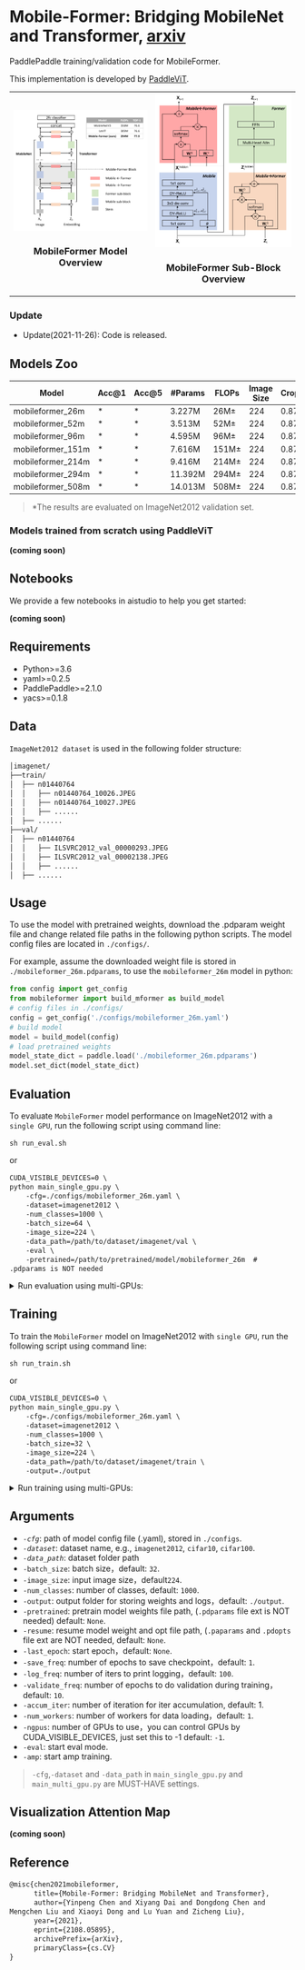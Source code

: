 # Mobile-Former: Bridging MobileNet and Transformer, [arxiv](https://arxiv.org/abs/2108.05895)

PaddlePaddle training/validation code for MobileFormer.

This implementation is developed by [PaddleViT](https://github.com/BR-IDL/PaddleViT.git).

<table>
    <tr>
        <td style="text-align:center">
            <img src='./mobileformer_arch.png'>
            <br>
            <h3>MobileFormer Model Overview</h3>
        </td>
        <td style="text-align:center">
            <img src='./mbileformer_block.png'>
            <br>
            <h3>MobileFormer Sub-Block Overview</h3>
        </td>
    </tr>
</table>

### Update

- Update(2021-11-26): Code is released.

## Models Zoo

| Model                         | Acc@1 | Acc@5 | #Params | FLOPs  | Image Size | Crop_pct | Interpolation | Link         |
|-------------------------------|-------|-------|---------|--------|------------|----------|---------------|--------------|
| mobileformer_26m			| * | * |  3.227M   | 26M±    | 224        | 0.875    | bicubic       | * |
| mobileformer_52m   		| * | * |  3.513M   | 52M±    | 224        | 0.875    | bicubic       | * |
| mobileformer_96m			| * | * |  4.595M   | 96M±    | 224        | 0.875    | bicubic       | * |
| mobileformer_151m  		| * | * |  7.616M   | 151M±   | 224        | 0.875    | bicubic       | * |
| mobileformer_214m			| * | * |  9.416M   | 214M±  | 224        | 0.875    | bicubic       | * |
| mobileformer_294m   		| * | * | 11.392M   | 294M±  | 224        | 0.875    | bicubic       | * |
| mobileformer_508m   		| * | * | 14.013M   | 508M±   | 224        | 0.875    | bicubic       | * |

> *The results are evaluated on ImageNet2012 validation set.


### Models trained from scratch using PaddleViT

**(coming soon)**

## Notebooks
We provide a few notebooks in aistudio to help you get started:

**(coming soon)**

## Requirements
- Python>=3.6
- yaml>=0.2.5
- PaddlePaddle>=2.1.0
- yacs>=0.1.8

## Data
`ImageNet2012 dataset` is used in the following folder structure:
```
│imagenet/
├──train/
│  ├── n01440764
│  │   ├── n01440764_10026.JPEG
│  │   ├── n01440764_10027.JPEG
│  │   ├── ......
│  ├── ......
├──val/
│  ├── n01440764
│  │   ├── ILSVRC2012_val_00000293.JPEG
│  │   ├── ILSVRC2012_val_00002138.JPEG
│  │   ├── ......
│  ├── ......
```

## Usage
To use the model with pretrained weights, download the .pdparam weight file and change related file paths in the following python scripts. The model config files are located in `./configs/`.

For example, assume the downloaded weight file is stored in `./mobileformer_26m.pdparams`, to use the `mobileformer_26m` model in python:

```python
from config import get_config
from mobileformer import build_mformer as build_model
# config files in ./configs/
config = get_config('./configs/mobileformer_26m.yaml')
# build model
model = build_model(config)
# load pretrained weights
model_state_dict = paddle.load('./mobileformer_26m.pdparams')
model.set_dict(model_state_dict)
```

## Evaluation
To evaluate `MobileFormer` model performance on ImageNet2012 with a `single GPU`, run the following script using command line:

```shell
sh run_eval.sh
```

or

```shell
CUDA_VISIBLE_DEVICES=0 \
python main_single_gpu.py \
    -cfg=./configs/mobileformer_26m.yaml \
    -dataset=imagenet2012 \
    -num_classes=1000 \
    -batch_size=64 \
    -image_size=224 \
    -data_path=/path/to/dataset/imagenet/val \
    -eval \
    -pretrained=/path/to/pretrained/model/mobileformer_26m  # .pdparams is NOT needed
```

<details>

<summary>
Run evaluation using multi-GPUs:
</summary>


```shell
sh run_eval_multi.sh
```
or
```shell
CUDA_VISIBLE_DEVICES=0,1,2,3 \
python main_multi_gpu.py \
    -cfg=./configs/mobileformer_26m.yaml \
    -dataset=imagenet2012 \
    -num_classes=1000 \
    -batch_size=32 \
    -image_size=224 \
    -data_path=/path/to/dataset/imagenet/val \
    -eval \
    -pretrained=/path/to/pretrained/model/mobileformer_26m  # .pdparams is NOT needed
```

</details>

## Training
To train the `MobileFormer` model on ImageNet2012 with `single GPU`, run the following script using command line:
```shell
sh run_train.sh
```
or
```shell
CUDA_VISIBLE_DEVICES=0 \
python main_single_gpu.py \
    -cfg=./configs/mobileformer_26m.yaml \
    -dataset=imagenet2012 \
    -num_classes=1000 \
    -batch_size=32 \
    -image_size=224 \
    -data_path=/path/to/dataset/imagenet/train \
    -output=./output
```

<details>

<summary>
Run training using multi-GPUs:
</summary>


```shell
sh run_train_multi.sh
```
or
```shell
CUDA_VISIBLE_DEVICES=0,1,2,3 \
python main_single_gpu.py \
    -cfg=./configs/mobileformer_26m.yaml \
    -dataset=imagenet2012 \
    -num_classes=1000 \
    -batch_size=4 \
    -image_size=224 \
    -data_path=/path/to/dataset/imagenet/train \
    -output=./output
```

</details>

## Arguments
- *`-cfg`*: path of model config file (.yaml), stored in `./configs`.
- *`-dataset`*: dataset name, e.g., `imagenet2012`, `cifar10`, `cifar100`.
- *`-data_path`*: dataset folder path
- `-batch_size`: batch size，default: `32`.
- `-image_size`: input image size，default`224`.
- `-num_classes`: number of classes, default: `1000`.
- `-output`: output folder for storing weights and logs，default: `./output`.
- `-pretrained`: pretrain model weights file path, (`.pdparams` file ext is NOT needed) default: `None`.
- `-resume`: resume model weight and opt file path, (`.paparams` and `.pdopts` file ext are NOT needed, default: `None`.
- `-last_epoch`: start epoch，default: `None`.
- `-save_freq`: number of epochs to save checkpoint，default: `1`.
- `-log_freq`: number of iters to print logging，default: `100`.
- `-validate_freq`: number of epochs to do validation during training，default: `10`.
- `-accum_iter`: number of iteration for iter accumulation, default: 1.
- `-num_workers`: number of workers for data loading，default: `1`.
- `-ngpus`: number of GPUs to use，you can control GPUs by CUDA_VISIBLE_DEVICES, just set this to -1 default: `-1`.
- `-eval`: start eval mode.
- `-amp`: start amp training.

> `-cfg`,`-dataset` and `-data_path` in `main_single_gpu.py` and `main_multi_gpu.py` are MUST-HAVE settings.

## Visualization Attention Map
**(coming soon)**

## Reference
```
@misc{chen2021mobileformer,
      title={Mobile-Former: Bridging MobileNet and Transformer}, 
      author={Yinpeng Chen and Xiyang Dai and Dongdong Chen and Mengchen Liu and Xiaoyi Dong and Lu Yuan and Zicheng Liu},
      year={2021},
      eprint={2108.05895},
      archivePrefix={arXiv},
      primaryClass={cs.CV}
}
```
